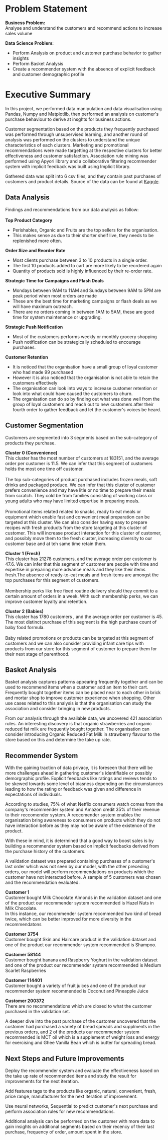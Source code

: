 # Problem Statement
**Business Problem:**<br>
Analyse and understand the customers and recommend actions to increase sales volume

**Data Science Problem:**<br>
- Perform Analysis on product and customer purchase behavior to gather insights 
- Perform Basket Analysis
- Create a recommender system with the absence of explicit feedback and customer demographic profile

# Executive Summary

In this project, we performed data manipulation and data visualisation using Pandas, Numpy and Matplotlib, then performed an analysis on customer's purchase behaviour to derive at insghts for business actions. 

Customer segmentation based on the products they frequently purchased was performed through unsupervised learning, and another round of analysis was performed on the clusters to understand the unique characteristics of each clusters. Marketing and promotional recommendations were made targetting at the respective clusters for better effectiveness and customer satisfaction. Association rule mining was performed using Apyori library and a collaborative filtering recommender system with implicit feedback was built using Implicit library.

Gathered data was split into 6 csv files, and they contain past purchases of customers and product details. Source of the data can be found at [Kaggle](https://www.kaggle.com/c/instacart-market-basket-analysis).

## Data Analysis

Findings and recommendations from our data analysis as follow:<br><br>
__Top Product Category__<br>
- Perishables, Organic and Fruits are the top sellers for the organisation. 
- This makes sense as due to their shorter shelf live, they needs to be replenished more often. 

__Order Size and Reorder Rate__<br>
- Most clients purchase between 3 to 10 products in a single order. 
- The first 10 products added to cart are more likely to be reordered again 
- Quantity of products sold is highly influenced by their re-order rate.

__Strategic Time for Campaigns and Flash Deals__<br>
- Mondays between 9AM to 11AM and Sundays between 9AM to 5PM are peak period when most orders are made
- These are the best time for marketing campaigns or flash deals as we will have maximum outreach.
- There are no orders coming in between 1AM to 5AM, these are good time for system maintenance or upgrading.

__Strategic Push Notification__<br>
- Most of the customers performs weekly or monthly grocery shopping
- Push notification can be strategically scheduled to encourage purchases. 

__Customer Retention__<br>
- It is noticed that the organisation have a small group of loyal customer who had made 99 purchased
- However it is also noticed that the organisation is not able to retain the customers effectively
- The organisation can look into ways to increase customer retention or look into what could have caused the customers to churn. 
- The organisation can do so by finding out what was done well from the group of loyal customers and reach out to new customers after their fourth order to gather feedback and let the customer's voices be heard.

## Customer Segmentation

Customers are segmented into 3 segments based on the sub-category of products they purchase.

__Cluster 0 (Convenience)__<br>
This cluster has the most number of customers at 183151, and the average order per customer is 11.5. We can infer that this segment of customers holds the most one time off customer.<br><br>
The top sub-categories of product purchased includes frozen meals, soft drinks and packaged produce. We can infer that this cluster of customer prefers convenience and may have litle or no time to prepare their meals from scratch. They cold be from families consisting of working class or young adults who may have limited expertise in preparing meals.<br><br>
Promotional items related related to snacks, ready to eat meals or equipment which enable fast and convenient meal preparation can be targeted at this cluster. We can also consider having easy to prepare recipes with fresh products from the store targeting at this cluster of customer. This will increase product interaction for this cluster of customer, and possibly move them to the fresh cluster, increasing diversity to our customer base and at teh same time retain them.

__Cluster 1 (Fresh)__<br>
This cluster has 21278 customers, and the average order per customer is 47.6. We can infer that this segment of customer are people with time and expertise in preparing more advance meals and they like their items fresh.The absence of ready-to-eat meals and fresh items are amongst the top purchases for this segment of customers.<br><br>
Membership perks like free fixed routine delivery should they commit to a certain amount of orders in a week. With such membership perks, we can improve customer loyalty and retention.

__Cluster 2 (Babies)__<br>
This cluster has 1780 customers , and the average order per customer is 45. The most distinct purchase of this segment is the high purchase count of baby food formula.<br><br>
Baby related promotions or products can be targeted at this segment of customers and we can also consider providing infant care tips with products from our store for this segment of customer to prepare them for their next stage of parenthood.

## Basket Analysis
Basket analysis captures patterns appearing frequently together and can be used to recommend items when a customer add an item to their cart. Frequently bought together items can be placed near to each other in brick and mortar shop to improve customer experience when shopping. Other use cases related to this analysis is that the organisation can study the association and consider bringing in new products.<br>

From our analysis through the available data, we uncovered 421 association rules. An interesting discovery is that organic strawberries and organic reduced fat milk are frequently bought together. The organisation can consider introducing Organic Reduced Fat Milk in strawberry flavour to the store based on this and determine the take up rate.

## Recommender System

With the gaining traction of data privacy, it is foreseen that there will be more challenges ahead in gathering customer's identifiable or possibly demorgraphic profile. Explicit feedbacks like ratings and reviews tends to be skewed towards some level of biasness depending on the circumstances leading to how the rating or feedback was given and difference in expectations of individuals.<br>

According to studies, 75% of what Netflix consumers watch comes from the company's recommender system and Amazon credit 35% of their revenue to their reccomender system. A reccomender system enables the organisation bring awareness to consumers on products which they do not have interaction before as they may not be aware of the existence of the product.<br>

With these in mind, it is determined that a good way to boost sales is by building a recommender system based on implicit feedbacks derived from the purchase history of the customers.<br>

A validation dataset was prepared containing purchases of a customer's last order which was not seen by our model, with the other preceding orders, our model will perform recommendations on products which the customer have not interacted before. A sample of 5 customers was chosen and the recommendation evaluated.

__Customer 1__<br>
Customer bought Milk Chocolate Almonds in the validation dataset and one of the product our recommender system recommended is Hazel Nuts in Milk Chocolate.<br>
In this instance, our recommender system recommended two kind of bread twice, which can be better improved for more diversity in the recommendatons

__Customer 3754__<br>
Customer bought Skin and Haircare product in the validation dataset and one of the product our recommender system recommended is Shampoo.

__Customer 58144__<br>
Customer bought banana and Raspberry Yoghurt in the validation dataset and one of the product our recommender system recommended is Medium Scarlet Raspberries

__Customer 114401__<br>
Customer bought a variety of fruit juices and one of the product our recommender system recommended is Coconut and Pineapple Juice

__Customer 200372__<br>
There are no recommendations which are closed to what the customer purchased in the validation set.<br>

A deeper dive into the past purchase of the customer uncovered that the customer had purchased a variety of bread spreads and supplments in the previous orders, and 2 of the products our recommender system recommended is MCT oil which is a supplement of weight loss and energy for exercising and Ghee Vanilla Bean which is butter for spreading bread.

## Next Steps and Future Improvements
Deploy the recommender system and evaluate the effectiveness based on the take up rate of recommended items and study the result for improvements for the next iteration.<br>

Add features tags to the products like organic, natural, convenient, fresh, price range, manufacturer for the next iteration of improvement.<br>

Use neural networks, Sequential to predict customer's next purchase and perform association rules for new recommendations.<br>

Additional analysis can be performed on the customer with more data to gain insights on additional segments based on their recency of their last purchase, frequency of order, amount spent in the store.<br>